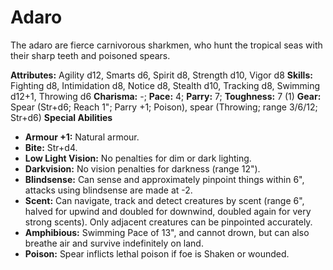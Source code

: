 # Adaro

The adaro are fierce carnivorous sharkmen, who hunt the tropical seas
with their sharp teeth and poisoned spears.

**Attributes:** Agility d12, Smarts d6, Spirit d8, Strength d10, Vigor
d8
**Skills:** Fighting d8, Intimidation d8, Notice d8, Stealth d10,
Tracking d8, Swimming d12+1, Throwing d6
**Charisma:** -; **Pace:** 4; **Parry:** 7; **Toughness:** 7 (1)
**Gear:** Spear (Str+d6; Reach 1"; Parry +1; Poison), spear (Throwing;
range 3/6/12; Str+d6)
**Special Abilities**

- **Armour +1:** Natural armour.
- **Bite:** Str+d4.
- **Low Light Vision:** No penalties for dim or dark lighting.
- **Darkvision:** No vision penalties for darkness (range 12").
- **Blindsense:** Can sense and approximately pinpoint things within
6", attacks using blindsense are made at -2.
- **Scent:** Can navigate, track and detect creatures by scent (range
6", halved for upwind and doubled for downwind, doubled again for very
strong scents). Only adjacent creatures can be pinpointed accurately.
- **Amphibious:** Swimming Pace of 13", and cannot drown, but can also
breathe air and survive indefinitely on land.
- **Poison:** Spear inflicts lethal poison if foe is Shaken or wounded.
